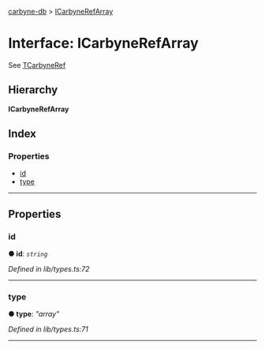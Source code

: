 [carbyne-db](../README.md) > [ICarbyneRefArray](../interfaces/icarbynerefarray.md)

# Interface: ICarbyneRefArray

See [TCarbyneRef](../#tcarbyneref)

## Hierarchy

**ICarbyneRefArray**

## Index

### Properties

* [id](icarbynerefarray.md#id)
* [type](icarbynerefarray.md#type)

---

## Properties

<a id="id"></a>

###  id

**● id**: *`string`*

*Defined in lib/types.ts:72*

___
<a id="type"></a>

###  type

**● type**: *"array"*

*Defined in lib/types.ts:71*

___

